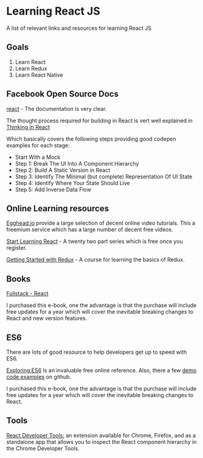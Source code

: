 # Learning React JS
A list of relevant links and resources for learning React JS

## Goals

1. Learn React
2. Learn Redux
3. Learn React Native

## Facebook Open Source Docs

[react](https://reactjs.org/) - The documentation is very clear.

The thought process required for building in React is vert well explained in [Thinking in React](https://reactjs.org/docs/thinking-in-react.html)

Which basically covers the following steps providing good codepen examples for each stage:

* Start With a Mock
* Step 1: Break The UI Into A Component Hierarchy
* Step 2: Build A Static Version in React
* Step 3: Identify The Minimal (but complete) Representation Of UI State
* Step 4: Identify Where Your State Should Live
* Step 5: Add Inverse Data Flow


## Online Learning resources

[Egghead.io](https://egghead.io/) provide a large selection of decent online video tutorials. This a freemium service which has a large number of decent free videos.

[Start Learning React](https://egghead.io/courses/start-learning-react) - A twenty two part series which is free once you register.

[Getting Started with Redux](https://egghead.io/courses/getting-started-with-redux) - A course for learning the basics of Redux.

## Books

[Fullstack - React](https://www.fullstackreact.com/)

I purchased this e-book, one the advantage is that the purchase will include free updates for a year which will cover the inevitable breaking changes to React and new version features.


## ES6

There are lots of good resource to help developers get up to speed with ES6.

[Exploring ES6](http://exploringjs.com/es6/)
Is an invaluable free online reference. Also, there a few [demo code examples](http://exploringjs.com/es6/ch_about-book.html#_demo-code-on-github) on github.


I purchased this e-book, one the advantage is that the purchase will include free updates for a year which will cover the inevitable breaking changes to React.


## Tools

[React Developer Tools:](https://github.com/facebook/react-devtools) an extension available for Chrome, Firefox, and as a standalone app that allows you to inspect the React component hierarchy in the Chrome Developer Tools.
